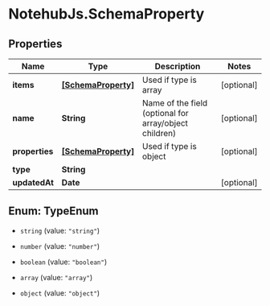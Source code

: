 # NotehubJs.SchemaProperty

## Properties

| Name           | Type                                      | Description                                            | Notes      |
| -------------- | ----------------------------------------- | ------------------------------------------------------ | ---------- |
| **items**      | [**[SchemaProperty]**](SchemaProperty.md) | Used if type is array                                  | [optional] |
| **name**       | **String**                                | Name of the field (optional for array/object children) | [optional] |
| **properties** | [**[SchemaProperty]**](SchemaProperty.md) | Used if type is object                                 | [optional] |
| **type**       | **String**                                |                                                        |
| **updatedAt**  | **Date**                                  |                                                        | [optional] |

## Enum: TypeEnum

- `string` (value: `"string"`)

- `number` (value: `"number"`)

- `boolean` (value: `"boolean"`)

- `array` (value: `"array"`)

- `object` (value: `"object"`)
